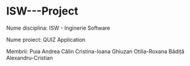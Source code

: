 # ISW---Project

Nume disciplina: ISW - Inginerie Software

Nume proiect: QUIZ Application

Membrii: 
  Puia Andrea
  Călin Cristina-Ioana
  Ghiuzan Otilia-Roxana
  Bădiță Alexandru-Cristian
